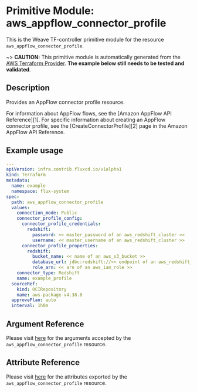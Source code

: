 
# Primitive Module: aws_appflow_connector_profile

This is the Weave TF-controller primitive module for the resource `aws_appflow_connector_profile`.

~> **CAUTION:** This primitive module is automatically generated from the [AWS Terraform Provider](https://registry.terraform.io/providers/hashicorp/aws/latest/docs/resources/appflow_connector_profile). **The example below still needs to be tested and validated**.

## Description

Provides an AppFlow connector profile resource.

For information about AppFlow flows, see the [Amazon AppFlow API Reference][1].
For specific information about creating an AppFlow connector profile, see the
[CreateConnectorProfile][2] page in the Amazon AppFlow API Reference.

## Example usage

```yaml
---
apiVersion: infra.contrib.fluxcd.io/v1alpha1
kind: Terraform
metadata:
  name: example
  namespace: flux-system
spec:
  path: aws_appflow_connector_profile
  values:
    connection_mode: Public
    connector_profile_config:
      connector_profile_credentials:
        redshift:
          password: << master_password of an aws_redshift_cluster >>
          username: << master_username of an aws_redshift_cluster >>
      connector_profile_properties:
        redshift:
          bucket_name: << name of an aws_s3_bucket >>
          database_url: jdbc:redshift://<< endpoint of an aws_redshift_cluster >>/<< database_name of an aws_redshift_cluster >>
          role_arn: << arn of an aws_iam_role >>
    connector_type: Redshift
    name: example_profile
  sourceRef:
    kind: OCIRepository
    name: aws-package-v4.38.0
  approvePlan: auto
  interval: 1h0m
```

## Argument Reference

Please visit [here](https://registry.terraform.io/providers/hashicorp/aws/latest/docs/resources/appflow_connector_profile#argument-reference) for the arguments accepted by the `aws_appflow_connector_profile` resource.

## Attribute Reference

Please visit [here](https://registry.terraform.io/providers/hashicorp/aws/latest/docs/resources/appflow_connector_profile#attributes-reference) for the attributes exported by the `aws_appflow_connector_profile` resource.

